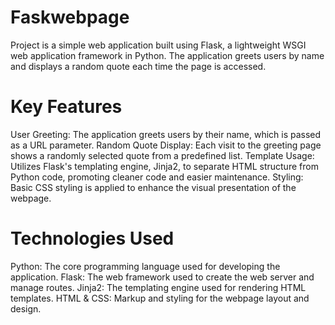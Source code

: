# Faskwebpage
Project is a simple web application built using Flask, a lightweight WSGI web application framework in Python. The application greets users by name and displays a random quote each time the page is accessed.

# Key Features
User Greeting: The application greets users by their name, which is passed as a URL parameter.
Random Quote Display: Each visit to the greeting page shows a randomly selected quote from a predefined list.
Template Usage: Utilizes Flask's templating engine, Jinja2, to separate HTML structure from Python code, promoting cleaner code and easier maintenance.
Styling: Basic CSS styling is applied to enhance the visual presentation of the webpage.

# Technologies Used
Python: The core programming language used for developing the application.
Flask: The web framework used to create the web server and manage routes.
Jinja2: The templating engine used for rendering HTML templates.
HTML & CSS: Markup and styling for the webpage layout and design.
